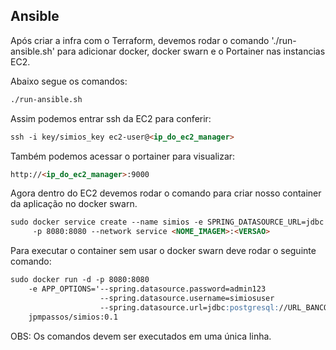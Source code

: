 ## Ansible

Após criar a infra com o Terraform, devemos rodar o comando './run-ansible.sh' para adicionar docker, docker swarn e o Portainer nas instancias EC2.

Abaixo segue os comandos:
```markdown
./run-ansible.sh
```

Assim podemos entrar ssh da EC2 para conferir:
```markdown
ssh -i key/simios_key ec2-user@<ip_do_ec2_manager>
```

Também podemos acessar o portainer para visualizar:
```markdown
http://<ip_do_ec2_manager>:9000
```

Agora dentro do EC2 devemos rodar o comando para criar nosso container da aplicação no docker swarn.
```markdown
sudo docker service create --name simios -e SPRING_DATASOURCE_URL=jdbc:postgresql://URL_DO_RDS_DA_SUA_CONTA:5432/simios 
     -p 8080:8080 --network service <NOME_IMAGEM>:<VERSAO>
```

Para executar o container sem usar o docker swarn deve rodar o seguinte comando:

```markdown
sudo docker run -d -p 8080:8080 
    -e APP_OPTIONS='--spring.datasource.password=admin123 
                    --spring.datasource.username=simiosuser 
                    --spring.datasource.url=jdbc:postgresql://URL_BANCO_DE_DADOS:5432/simios' 
    jpmpassos/simios:0.1
```


OBS: Os comandos devem ser executados em uma única linha.